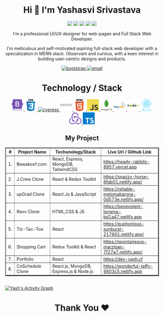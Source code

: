 <h1 align="center"> Hi 👋 I'm Yashasvi Srivastava</h1>

<p align= "center">
<img src="https://img.shields.io/badge/M-MongoDB-brightgreen"/>
<img src="https://img.shields.io/badge/E-Express-black"/>
<img src="https://img.shields.io/badge/R-React-skyblue"/>
<img src="https://img.shields.io/badge/N-Node-green"/>
<img src="https://img.shields.io/badge/JS-Javascript-yellow"/>
</p>

<p align="center">I'm a professional UI/UX designer for web-pages and Full Stack Web Developer.</p>

<p align="center">I'm meticulous and self-motivated aspiring full-stack web developer with a specialization in MERN stack. Observant and curious, with a keen interest in building user-centric designs and products.</p>

<p align="center" display="flex" gap="20px"> <a href="https://linkedin.com/in/yashasvi-srivastava-13aba5236" target="_blank" rel="noreferrer"> <img src="https://mikindom.sirv.com/Images/linkedin.png" alt="bootstrap" width="40" height="40"/> </a>
   <a href="mailto:imyash.654@gmail.com" target="_blank" rel="noreferrer"> <img src="https://mikindom.sirv.com/Images/gmail.png" alt="email" width="40" height="40"/> </a> </p>

<h1 align="center"> Technology / Stack</h1>

<p align="center" display="flex" gap="20px"> <a href="https://getbootstrap.com" target="_blank" rel="noreferrer"> <img src="https://raw.githubusercontent.com/devicons/devicon/master/icons/bootstrap/bootstrap-plain-wordmark.svg" alt="bootstrap" width="40" height="40"/> </a> <a href="https://www.w3schools.com/css/" target="_blank" rel="noreferrer"> <img src="https://raw.githubusercontent.com/devicons/devicon/master/icons/css3/css3-original-wordmark.svg" alt="css3" width="40" height="40"/> </a> <a href="https://www.cypress.io" target="_blank" rel="noreferrer"> <img src="https://raw.githubusercontent.com/simple-icons/simple-icons/6e46ec1fc23b60c8fd0d2f2ff46db82e16dbd75f/icons/cypress.svg" alt="cypress" width="40" height="40"/> </a> <a href="https://expressjs.com" target="_blank" rel="noreferrer"> <img src="https://raw.githubusercontent.com/devicons/devicon/master/icons/express/express-original-wordmark.svg" alt="express" width="40" height="40"/> </a> <a href="https://www.w3.org/html/" target="_blank" rel="noreferrer"> <img src="https://raw.githubusercontent.com/devicons/devicon/master/icons/html5/html5-original-wordmark.svg" alt="html5" width="40" height="40"/> </a> <a href="https://developer.mozilla.org/en-US/docs/Web/JavaScript" target="_blank" rel="noreferrer"> <img src="https://raw.githubusercontent.com/devicons/devicon/master/icons/javascript/javascript-original.svg" alt="javascript" width="40" height="40"/> </a> <a href="https://www.mongodb.com/" target="_blank" rel="noreferrer"> <img src="https://raw.githubusercontent.com/devicons/devicon/master/icons/mongodb/mongodb-original-wordmark.svg" alt="mongodb" width="40" height="40"/> </a> <a href="https://www.mysql.com/" target="_blank" rel="noreferrer"> <img src="https://raw.githubusercontent.com/devicons/devicon/master/icons/mysql/mysql-original-wordmark.svg" alt="mysql" width="40" height="40"/> </a> <a href="https://nodejs.org" target="_blank" rel="noreferrer"> <img src="https://raw.githubusercontent.com/devicons/devicon/master/icons/nodejs/nodejs-original-wordmark.svg" alt="nodejs" width="40" height="40"/> </a> <a href="https://reactjs.org/" target="_blank" rel="noreferrer"> <img src="https://raw.githubusercontent.com/devicons/devicon/master/icons/react/react-original-wordmark.svg" alt="react" width="40" height="40"/> </a> <a href="https://redux.js.org" target="_blank" rel="noreferrer"> <img src="https://raw.githubusercontent.com/devicons/devicon/master/icons/redux/redux-original.svg" alt="redux" width="40" height="40"/> </a> <a href="https://www.typescriptlang.org/" target="_blank" rel="noreferrer"> <img src="https://raw.githubusercontent.com/devicons/devicon/master/icons/typescript/typescript-original.svg" alt="typescript" width="40" height="40"/> </a> </p>

<h2 align="center"> My Project </h2>
<table align="center" border="2">
   <thead>
        <tr>
            <th>#</th>
            <th>Project Name</th>
            <th>Techonology/Stack</th>
            <th>Live Url / Github Link</th>
        </tr>
    </thead>
      <tbody>
        <tr>
            <td>1.</td>
            <td>Bewakoof.com</td>
            <td>React, Express, MongoDB, TailwindCSS</td>
            <td><a href="https://heady-rabbits-8957.vercel.app" target="_blank">https://heady-rabbits-8957.vercel.app</a></td>
        </tr>
        <tr>
            <td>2.</td>
            <td>J.Crew Clone</td>
            <td>React & Redux Toolkit</td>
            <td><a href="https://snazzy-horse-6fab01.netlify.app/" target="_blank">https://snazzy-horse-6fab01.netlify.app/</a></td>
        </tr>
        <tr>
            <td>3.</td>
            <td>upGrad Clone</td>
            <td>React.Js & JavaScript</td>
            <td><a href="https://reliable-melomakarona-0d573e.netlify.app/" target="_blank">https://reliable-melomakarona-0d573e.netlify.app/</a></td>
        </tr>
        <tr>
            <td>4.</td>
            <td>Revv Clone</td>
            <td>HTML,CSS & JS</td>
            <td><a href="https://benevolent-longma-bd1a47.netlify.app"  target="_blank">https://benevolent-longma-bd1a47.netlify.app</a></td>
        </tr> 
         <tr>
            <td>5.</td>
            <td>Tic-Tac-Toe</td>
            <td>React</td>
            <td><a href="https://euphonious-sunburst-217601.netlify.app/"  target="_blank">https://euphonious-sunburst-217601.netlify.app/</a></td>
        </tr>
         <tr>
            <td>6.</td>
            <td>Shopping Cart</td>
            <td>Redux Toolkit & React</td>
            <td><a href="https://spontaneous-marzipan-7f27a7.netlify.app/"  target="_blank">https://spontaneous-marzipan-7f27a7.netlify.app/</a></td>
        </tr>
        <tr>
            <td>7.</td>
            <td>Portfolio</td>
            <td>React</td>
            <td><a href="https://dev-yash.cf/"  target="_blank">https://dev-yash.cf</a></td>
        </tr>
         <tr>
            <td>8.</td>
            <td>CoSchedule Clone</td>
            <td>React.js, MongoDB, Express.js & Node.js</td>
            <td><a href="https://wonderful-taffy-9803c5.netlify.app" target="_blank">https://wonderful-taffy-9803c5.netlify.app</a></td>
        </tr>
    </tbody>

</table>

<br/>
<a href="https://github.com/yash-2507/github-readme-activity-graph"><img alt="Yash's Activity Graph" src="https://activity-graph.herokuapp.com/graph?username=Yash-2507&bg_color=0D1117&color=5BCDEC&line=5BCDEC&point=FFFFFF&hide_border=true" /></a>
<br />

<h1 align="center"> Thank You ❤</h1>
